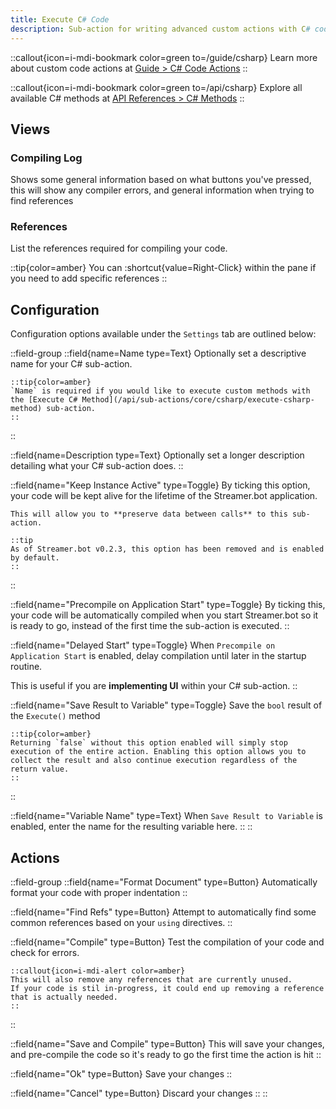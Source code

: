 ```yaml
---
title: Execute C# Code
description: Sub-action for writing advanced custom actions with C# code
---
```


::callout{icon=i-mdi-bookmark color=green to=/guide/csharp}
Learn more about custom code actions at [Guide > C# Code Actions](/api/csharp)
::

::callout{icon=i-mdi-bookmark color=green to=/api/csharp}
Explore all available C# methods at [API References > C# Methods](/api/csharp)
::

## Views
### Compiling Log
Shows some general information based on what buttons you've pressed, this will show any compiler errors, and general information when trying to find references

### References
List the references required for compiling your code.

::tip{color=amber}
You can :shortcut{value=Right-Click} within the pane if you need to add specific references
::

## Configuration
Configuration options available under the `Settings` tab are outlined below:

::field-group
  ::field{name=Name type=Text}
    Optionally set a descriptive name for your C# sub-action.

    ::tip{color=amber}
    `Name` is required if you would like to execute custom methods with the [Execute C# Method](/api/sub-actions/core/csharp/execute-csharp-method) sub-action.
    ::
  ::

  ::field{name=Description type=Text}
  Optionally set a longer description detailing what your C# sub-action does.
  ::

  ::field{name="Keep Instance Active" type=Toggle}
    By ticking this option, your code will be kept alive for the lifetime of the Streamer.bot application.

    This will allow you to **preserve data between calls** to this sub-action.

    ::tip
    As of Streamer.bot v0.2.3, this option has been removed and is enabled by default.
    ::
  ::

  ::field{name="Precompile on Application Start" type=Toggle}
  By ticking this, your code will be automatically compiled when you start Streamer.bot so it is ready to go, instead of the first time the sub-action is executed.
  ::

  ::field{name="Delayed Start" type=Toggle}
  When `Precompile on Application Start` is enabled, delay compilation until later in the startup routine.

  This is useful if you are **implementing UI** within your C# sub-action.
  ::

  ::field{name="Save Result to Variable" type=Toggle}
    Save the `bool` result of the `Execute()` method

    ::tip{color=amber}
    Returning `false` without this option enabled will simply stop execution of the entire action. Enabling this option allows you to collect the result and also continue execution regardless of the return value.
    ::
  ::

  ::field{name="Variable Name" type=Text}
  When `Save Result to Variable` is enabled, enter the name for the resulting variable here.
  ::
::

## Actions

::field-group
  ::field{name="Format Document" type=Button}
  Automatically format your code with proper indentation
  ::

  ::field{name="Find Refs" type=Button}
  Attempt to automatically find some common references based on your `using` directives.
  ::

  ::field{name="Compile" type=Button}
    Test the compilation of your code and check for errors.

    ::callout{icon=i-mdi-alert color=amber}
    This will also remove any references that are currently unused.
    If your code is stil in-progress, it could end up removing a reference that is actually needed.
    ::
  ::

  ::field{name="Save and Compile" type=Button}
  This will save your changes, and pre-compile the code so it's ready to go the first time the action is hit
  ::

  ::field{name="Ok" type=Button}
  Save your changes
  ::

  ::field{name="Cancel" type=Button}
  Discard your changes
  ::
::